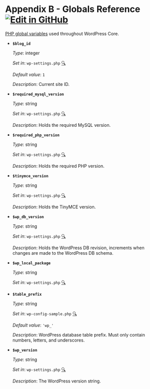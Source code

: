 # Appendix B - Globals Reference [![Edit in GitHub](https://img.shields.io/badge/Edit_in_GitHub--gray.svg?style=social)](https://github.com/wp-core-bootstrap/documentation/edit/master/b-globals-reference.md)

[PHP global variables](http://php.net/manual/en/language.variables.scope.php#language.variables.scope.global) used throughout WordPress Core.

* **`$blog_id`**

	_Type_: integer

	_Set in_: `wp-settings.php` [:mag:](https://github.com/WordPress/WordPress/search?utf8=%E2%9C%93&q=%22$blog_id%22+filename%3Awp-settings.php)

	_Default value_: `1`

	_Description_: Current site ID.

* **`$required_mysql_version`**

	_Type_: string

	_Set in_: `wp-settings.php` [:mag:](https://github.com/WordPress/WordPress/search?utf8=%E2%9C%93&q=%22$required_mysql_version%22+filename%3Awp-settings.php)

	_Description_: Holds the required MySQL version.

* **`$required_php_version`**

	_Type_: string

	_Set in_: `wp-settings.php` [:mag:](https://github.com/WordPress/WordPress/search?utf8=%E2%9C%93&q=%22$required_php_version%22+filename%3Awp-settings.php)

	_Description_: Holds the required PHP version.

* **`$tinymce_version`**

	_Type_: string

	_Set in_: `wp-settings.php` [:mag:](https://github.com/WordPress/WordPress/search?utf8=%E2%9C%93&q=%22$tinymce_version%22+filename%3Awp-settings.php)

	_Description_: Holds the TinyMCE version.

* **`$wp_db_version`**

	_Type_: string

	_Set in_: `wp-settings.php` [:mag:](https://github.com/WordPress/WordPress/search?utf8=%E2%9C%93&q=%22$wp_db_version%22+filename%3Awp-settings.php)

	_Description_: Holds the WordPress DB revision, increments when changes are made to the WordPress DB schema.

* **`$wp_local_package`**

	_Type_: string

	_Set in_: `wp-settings.php` [:mag:](https://github.com/WordPress/WordPress/search?utf8=%E2%9C%93&q=%22$wp_local_package%22+filename%3Awp-settings.php)

* **`$table_prefix`**

	_Type_: string

	_Set in_: `wp-config-sample.php` [:mag:](https://github.com/WordPress/WordPress/search?utf8=%E2%9C%93&q=%22$table_prefix%22+filename%3Awp-config-sample.php)

	_Default value_: `'wp_'`

	_Description_: WordPress database table prefix. Must only contain numbers, letters, and underscores.

* **`$wp_version`**

	_Type_: string

	_Set in_: `wp-settings.php` [:mag:](https://github.com/WordPress/WordPress/search?utf8=%E2%9C%93&q=%22$wp_version%22+filename%3Awp-settings.php)

	_Description_: The WordPress version string.
